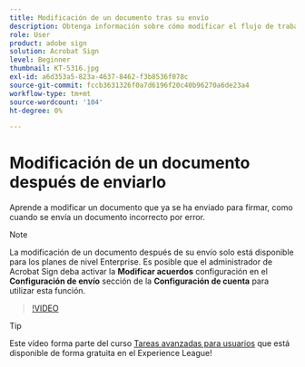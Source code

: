 ```yaml
---
title: Modificación de un documento tras su envío
description: Obtenga información sobre cómo modificar el flujo de trabajo de un documento que ya está en curso
role: User
product: adobe sign
solution: Acrobat Sign
level: Beginner
thumbnail: KT-5316.jpg
exl-id: a6d353a5-823a-4637-8462-f3b8536f078c
source-git-commit: fccb3631326f0a7d6196f20c40b96270a6de23a4
workflow-type: tm+mt
source-wordcount: '104'
ht-degree: 0%

---
```


# Modificación de un documento después de enviarlo

Aprende a modificar un documento que ya se ha enviado para firmar, como cuando se envía un documento incorrecto por error.

>[!NOTE]
>
>La modificación de un documento después de su envío solo está disponible para los planes de nivel Enterprise. Es posible que el administrador de Acrobat Sign deba activar la **Modificar acuerdos** configuración en el **Configuración de envío** sección de la **Configuración de cuenta** para utilizar esta función.

>[!VIDEO](https://video.tv.adobe.com/v/342299?hidetitle=true)

>[!TIP]
>
>Este vídeo forma parte del curso [Tareas avanzadas para usuarios](https://experienceleague.adobe.com/?recommended=Sign-U-1-2020.3) que está disponible de forma gratuita en el Experience League!
